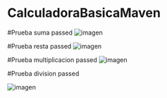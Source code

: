 # CalculadoraBasicaMaven

#Prueba suma passed
![imagen](https://user-images.githubusercontent.com/45043430/158686844-ba9b8d7f-2cdf-42fd-907c-d86430476467.png)

#Prueba resta passed
![imagen](https://user-images.githubusercontent.com/45043430/158687206-139212e5-32ca-4b0f-92e3-01985da1304f.png)


#Prueba multiplicacion passed
![imagen](https://user-images.githubusercontent.com/45043430/158687330-abac050b-dc79-4d10-a375-a5ae24b81ae4.png)

#Prueba division passed

![imagen](https://user-images.githubusercontent.com/45043430/158687449-92afacd2-d0a0-4423-ab58-e5d2016436be.png)



